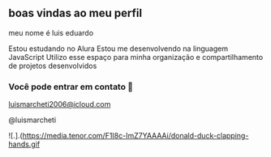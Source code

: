 ## boas vindas ao meu perfil

meu nome é luis eduardo

Estou estudando no Alura
Estou me desenvolvendo na linguagem JavaScript
Utilizo esse espaço para minha organização e compartilhamento de projetos desenvolvidos 

### Você pode entrar em contato  📧

luismarcheti2006@icloud.com 

@luismarcheti

 ![.].(https://media.tenor.com/F1I8c-ImZ7YAAAAi/donald-duck-clapping-hands.gif 
